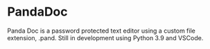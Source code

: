 # PandaDoc
Panda Doc is a password protected text editor using a custom file extension, .pand. Still in development using Python 3.9 and VSCode.
